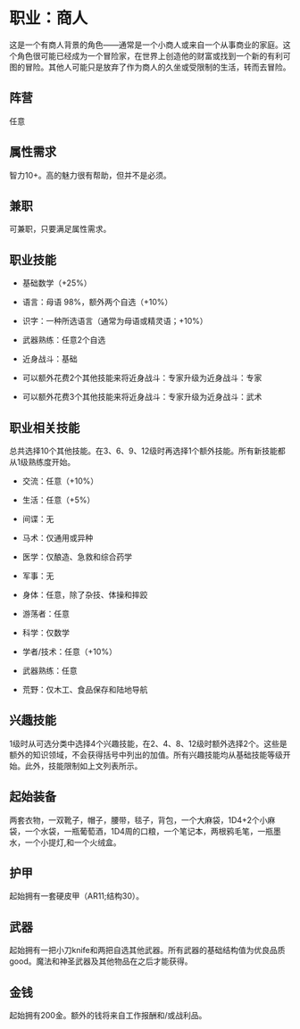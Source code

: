 # 职业：商人

这是一个有商人背景的角色——通常是一个小商人或来自一个从事商业的家庭。这个角色很可能已经成为一个冒险家，在世界上创造他的财富或找到一个新的有利可图的冒险。其他人可能只是放弃了作为商人的久坐或受限制的生活，转而去冒险。

## 阵营

任意

## 属性需求

智力10+。高的魅力很有帮助，但并不是必须。

## 兼职

可兼职，只要满足属性需求。

## 职业技能

- 基础数学（+25%）

- 语言：母语 98%，额外两个自选（+10%）

- 识字：一种所选语言（通常为母语或精灵语；+10%）

- 武器熟练：任意2个自选

- 近身战斗：基础

- 可以额外花费2个其他技能来将近身战斗：专家升级为近身战斗：专家

- 可以额外花费3个其他技能来将近身战斗：专家升级为近身战斗：武术


## 职业相关技能

总共选择10个其他技能。在3、6、9、12级时再选择1个额外技能。所有新技能都从1级熟练度开始。

- 交流：任意（+10%）

- 生活：任意（+5%）

- 间谍：无

- 马术：仅通用或异种

- 医学：仅酿造、急救和综合药学

- 军事：无

- 身体：任意，除了杂技、体操和摔跤

- 游荡者：任意

- 科学：仅数学

- 学者/技术：任意（+10%）

- 武器熟练：任意

- 荒野：仅木工、食品保存和陆地导航


## 兴趣技能

1级时从可选分类中选择4个兴趣技能，在2、4、8、12级时额外选择2个。这些是额外的知识领域，不会获得括号中列出的加值。所有兴趣技能均从基础技能等级开始。此外，技能限制如上文列表所示。

## 起始装备

两套衣物，一双靴子，帽子，腰带，毯子，背包，一个大麻袋，1D4+2个小麻袋，一个水袋，一瓶葡萄酒，1D4周的口粮，一个笔记本，两根鸦毛笔，一瓶墨水，一个小提灯,和一个火绒盒。

## 护甲

起始拥有一套硬皮甲（AR11;结构30）。

## 武器

起始拥有一把小刀knife和两把自选其他武器。所有武器的基础结构值为优良品质good。魔法和神圣武器及其他物品在之后才能获得。

## 金钱

起始拥有200金。额外的钱将来自工作报酬和/或战利品。
